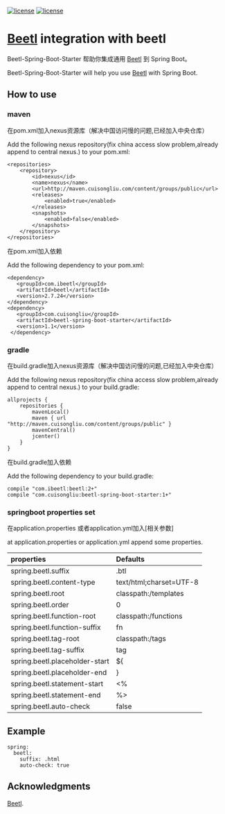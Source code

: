 [![license](https://img.shields.io/badge/gradle-3.3-brightgreen.svg)](https://gradle.org)
[![license](https://img.shields.io/github/license/mashape/apistatus.svg)](https://opensource.org/licenses/mit-license.php)

#  [Beetl](https://github.com/javamonkey/beetl2.0)  integration  with beetl

Beetl-Spring-Boot-Starter 帮助你集成通用 [Beetl](https://github.com/javamonkey/beetl2.0) 到 Spring Boot。

Beetl-Spring-Boot-Starter will help you use [Beetl](https://github.com/javamonkey/beetl2.0) with Spring Boot.

## How to use

### maven

在pom.xml加入nexus资源库（解决中国访问慢的问题,已经加入中央仓库）

Add the following nexus repository(fix china access slow problem,already append to central nexus.)  to your pom.xml:

    <repositories>
        <repository>
            <id>nexus</id>
            <name>nexus</name>
            <url>http://maven.cuisongliu.com/content/groups/public</url>
            <releases>
                <enabled>true</enabled>
            </releases>
            <snapshots>
                <enabled>false</enabled>
            </snapshots>
        </repository>
    </repositories>

在pom.xml加入依赖

Add the following dependency to your pom.xml:
    
    <dependency>
       <groupId>com.ibeetl</groupId>
       <artifactId>beetl</artifactId>
       <version>2.7.24</version>
    </dependency>
    <dependency>
       <groupId>com.cuisongliu</groupId>
       <artifactId>beetl-spring-boot-starter</artifactId>
       <version>1.1</version>
     </dependency>

### gradle

在build.gradle加入nexus资源库（解决中国访问慢的问题,已经加入中央仓库）

Add the following nexus repository(fix china access slow problem,already append to central nexus.)  to your build.gradle:

    allprojects {
        repositories {
            mavenLocal()
            maven { url "http://maven.cuisongliu.com/content/groups/public" }
            mavenCentral()
            jcenter()
        }
    }
    
在build.gradle加入依赖

Add the following dependency to your build.gradle:
    
    compile "com.ibeetl:beetl:2+"
    compile "com.cuisongliu:beetl-spring-boot-starter:1+"
    
### springboot properties set

在application.properties 或者application.yml加入[相关参数]

at  application.properties or application.yml append some properties.

| properties | Defaults |
| :------|:------|
|spring.beetl.suffix|.btl|
|spring.beetl.content-type|text/html;charset=UTF-8|
|spring.beetl.root|classpath:/templates|
|spring.beetl.order|0|
|spring.beetl.function-root|classpath:/functions|
|spring.beetl.function-suffix|fn|
|spring.beetl.tag-root|classpath:/tags|
|spring.beetl.tag-suffix|tag|
|spring.beetl.placeholder-start|${|
|spring.beetl.placeholder-end|}|
|spring.beetl.statement-start|<%|
|spring.beetl.statement-end|%>|
|spring.beetl.auto-check|false|


## Example

    spring:
      beetl:
        suffix: .html
        auto-check: true

## Acknowledgments

 [Beetl](http://ibeetl.com/).
